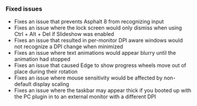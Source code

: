 ### Fixed issues
- Fixes an issue that prevents Asphalt 8 from recognizing input
- Fixes an issue where the lock screen would only dismiss when using Ctrl + Alt + Del if Slideshow was enabled
- Fixes an issue that resulted in per-monitor DPI aware windows would not recognize a DPI change when minimized
- Fixes an issue where text animations would appear blurry until the animation had stopped
- Fixes an issue that caused Edge to show progress wheels move out of place during their rotation
- Fixes an issue where mouse sensitivity would be affected by non-default display scaling
- Fixes an issue where the taskbar may appear thick if you booted up with the PC plugin in to an external monitor with a different DPI
